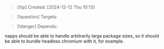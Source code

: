 
>[!tip] Created: [2024-12-12 Thu 10:13]

>[!question] Targets: 

>[!danger] Depends: 

napps should be able to handle arbitrarily large package sizes, so it should be able to bundle headless chromium with it, for example.